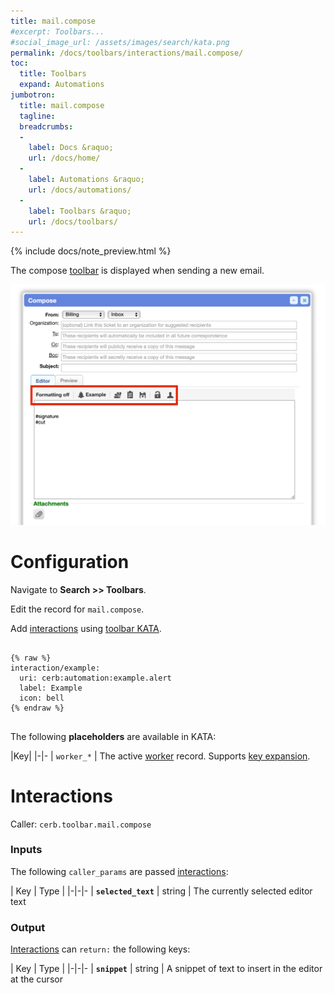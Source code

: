 ```yaml
---
title: mail.compose
#excerpt: Toolbars...
#social_image_url: /assets/images/search/kata.png
permalink: /docs/toolbars/interactions/mail.compose/
toc:
  title: Toolbars
  expand: Automations
jumbotron:
  title: mail.compose
  tagline: 
  breadcrumbs:
  -
    label: Docs &raquo;
    url: /docs/home/
  -
    label: Automations &raquo;
    url: /docs/automations/
  -
    label: Toolbars &raquo;
    url: /docs/toolbars/
---
```


{% include docs/note_preview.html %}

The compose [toolbar](/docs/toolbars/) is displayed when sending a new email.

<div class="cerb-screenshot">
<img src="/assets/images/docs/toolbars/mail-compose.png" class="screenshot">
</div>

# Configuration

Navigate to **Search >> Toolbars**.

Edit the record for `mail.compose`.

Add [interactions](/docs/automations/triggers/interaction.web.worker/) using [toolbar KATA](/docs/toolbars/#kata).

<pre>
<code class="language-cerb">
{% raw %}
interaction/example:
  uri: cerb:automation:example.alert
  label: Example
  icon: bell
{% endraw %}
</code>
</pre>

The following **placeholders** are available in KATA:

|Key|
|-|-
| `worker_*` | The active [worker](/docs/records/types/worker/) record. Supports [key expansion](/docs/bots/behaviors/dictionaries/key-expansion/).

# Interactions

Caller: `cerb.toolbar.mail.compose`

### Inputs

The following `caller_params` are passed [interactions](/docs/automations/triggers/interaction.web.worker/):

| Key | Type |
|-|-|-
| **`selected_text`** | string | The currently selected editor text

### Output

[Interactions](/docs/automations/triggers/interaction.web.worker/) can `return:` the following keys:

| Key | Type |
|-|-|-
| **`snippet`** | string | A snippet of text to insert in the editor at the cursor
